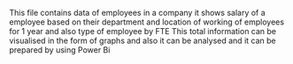 This file contains data of employees in a company it shows salary of a employee based on their department and location of working of employees for 1 year and also type of employee by FTE
This total information can be visualised in the form of graphs and also it can be analysed and it can be prepared by using Power Bi 
